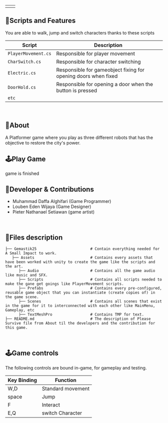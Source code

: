 <table>
  <tr>
    <td align="left" width="50%">
      <!-- <img width="100%" alt="gif1" src="https://github.com/user-attachments/assets/a01eef8e-4281-4a45-ba5e-da38af4e47fb"> -->
    </td>
    <td align="right" width="50%">
      <!-- <img width="100%" alt="gif2" src="https://github.com/user-attachments/assets/f96b78ce-3f23-4b2e-a17f-c7c1581d5cf5"> -->
    </td>
  </tr>
</table>

<p align="center">
  <!-- <img width="100%" alt="gif3" src="https://github.com/user-attachments/assets/2882e5c3-3b05-4ca6-8a0e-6f1ca2bb0c76"> -->
</p>

##  📜Scripts and Features

You are able to walk, jump and switch characters thanks to these scripts

|  Script                  | Description                                                    |
| -------------------      | -------------------------------------------------------------- |
| `PlayerMovement.cs`      | Responsible for player movement                                |
| `CharSwitch.cs`          | Responsible for character switching                            |
| `Electric.cs`            | Responsible for gameobject fixing for opening doors when fixed |
| `DoorHold.cs`            | Responsible for opening a door when the button is pressed      |
| `etc`                    |

<br>


## 🔴About
A Platformer game where you play as three different robots that has the objective to restore the city's power.
<br>

## 🕹️Play Game
game is finished
<br>

## 👤Developer & Contributions
- Muhammad Daffa Alghifari (Game Programmer)
- Louben Eden Wijaya (Game Designer)
- Pieter Nathanael Setiawan (game artist)
<br>

## 📂Files description

```
├── Gemastik25                        # Contain everything needed for A Small Impact to work.
   ├── Assets                         # Contains every assets that have been worked with unity to create the game like the scripts and the art.
      ├── Audio                       # Contains all the game audio like music and SFX.
      ├── Scripts                     # Contains all scripts needed to make the gane get goings like PlayerMovement scripts.
      ├── Prefabs                     # Contains every pre-configured, reusable game object that you can instantiate (create copies of) in the game scene.
      ├── Scenes                      # Contains all scenes that exist in the game for it to interconnected with each other like MainMenu, Gameplay, etc
      ├── TextMeshPro                 # Contains TMP for text.
├── README.md                         # The description of Please Survive file from About til the developers and the contribution for this game.
```
      

<br>

## 🕹️Game controls

The following controls are bound in-game, for gameplay and testing.

| Key Binding       | Function          |
| ----------------- | ----------------- |
| W,D               | Standard movement |
| space             | Jump              |
| F                 | Interact          |
| E,Q               | switch Character  |
<br>
